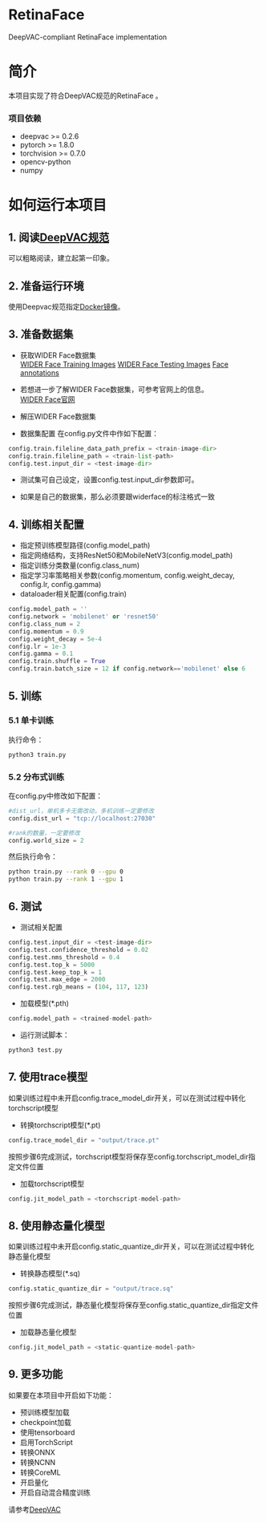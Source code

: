 # RetinaFace
DeepVAC-compliant RetinaFace implementation

# 简介
本项目实现了符合DeepVAC规范的RetinaFace 。

### 项目依赖

- deepvac >= 0.2.6
- pytorch >= 1.8.0
- torchvision >= 0.7.0
- opencv-python
- numpy

# 如何运行本项目

## 1. 阅读[DeepVAC规范](https://github.com/DeepVAC/deepvac)
可以粗略阅读，建立起第一印象。

## 2. 准备运行环境
使用Deepvac规范指定[Docker镜像](https://github.com/DeepVAC/deepvac#2-%E7%8E%AF%E5%A2%83%E5%87%86%E5%A4%87)。

## 3. 准备数据集

- 获取WIDER Face数据集      
[WIDER Face Training Images](https://share.weiyun.com/5WjCBWV)
[WIDER Face Testing Images](https://share.weiyun.com/5vSUomP)
[Face annotations](http://mmlab.ie.cuhk.edu.hk/projects/WIDERFace/support/example/Submission_example.zip)

- 若想进一步了解WIDER Face数据集，可参考官网上的信息。    
[WIDER Face官网](http://shuoyang1213.me/WIDERFACE)

- 解压WIDER Face数据集

- 数据集配置
在config.py文件中作如下配置：     
```python
config.train.fileline_data_path_prefix = <train-image-dir>
config.train.fileline_path = <train-list-path>
config.test.input_dir = <test-image-dir>
```
- 测试集可自己设定，设置config.test.input_dir参数即可。   

- 如果是自己的数据集，那么必须要跟widerface的标注格式一致

## 4. 训练相关配置
- 指定预训练模型路径(config.model_path)      
- 指定网络结构，支持ResNet50和MobileNetV3(config.model_path)
- 指定训练分类数量(config.class_num)    
- 指定学习率策略相关参数(config.momentum, config.weight_decay, config.lr, config.gamma)
- dataloader相关配置(config.train)     

```python
config.model_path = ''
config.network = 'mobilenet' or 'resnet50'
config.class_num = 2
config.momentum = 0.9
config.weight_decay = 5e-4
config.lr = 1e-3
config.gamma = 0.1
config.train.shuffle = True
config.train.batch_size = 12 if config.network=='mobilenet' else 6

```
## 5. 训练

### 5.1 单卡训练
执行命令：

```bash
python3 train.py
```

### 5.2 分布式训练

在config.py中修改如下配置：
```python
#dist_url，单机多卡无需改动，多机训练一定要修改
config.dist_url = "tcp://localhost:27030"

#rank的数量，一定要修改
config.world_size = 2
```
然后执行命令：

```bash
python train.py --rank 0 --gpu 0
python train.py --rank 1 --gpu 1
```


## 6. 测试

- 测试相关配置

```python
config.test.input_dir = <test-image-dir>
config.test.confidence_threshold = 0.02
config.test.nms_threshold = 0.4
config.test.top_k = 5000
config.test.keep_top_k = 1
config.test.max_edge = 2000
config.test.rgb_means = (104, 117, 123)
```

- 加载模型(*.pth)

```python
config.model_path = <trained-model-path>
```

- 运行测试脚本：

```bash
python3 test.py
```
## 7. 使用trace模型
如果训练过程中未开启config.trace_model_dir开关，可以在测试过程中转化torchscript模型     

- 转换torchscript模型(*.pt)     

```python
config.trace_model_dir = "output/trace.pt"
```

按照步骤6完成测试，torchscript模型将保存至config.torchscript_model_dir指定文件位置      

- 加载torchscript模型

```python
config.jit_model_path = <torchscript-model-path>
```

## 8. 使用静态量化模型
如果训练过程中未开启config.static_quantize_dir开关，可以在测试过程中转化静态量化模型     
- 转换静态模型(*.sq)     

```python
config.static_quantize_dir = "output/trace.sq"
```
按照步骤6完成测试，静态量化模型将保存至config.static_quantize_dir指定文件位置      

- 加载静态量化模型

```python
config.jit_model_path = <static-quantize-model-path>
```


## 9. 更多功能
如果要在本项目中开启如下功能：
- 预训练模型加载
- checkpoint加载
- 使用tensorboard
- 启用TorchScript
- 转换ONNX
- 转换NCNN
- 转换CoreML
- 开启量化
- 开启自动混合精度训练

请参考[DeepVAC](https://github.com/DeepVAC/deepvac)

